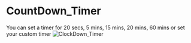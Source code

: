 # CountDown_Timer
You can set a timer for 20 secs, 5 mins, 15 mins, 20 mins, 60 mins or set your custom timer
![ClockDown_Timer](https://user-images.githubusercontent.com/78149480/137018483-47b65451-7763-4aaa-a369-2c3077f007b8.png)
